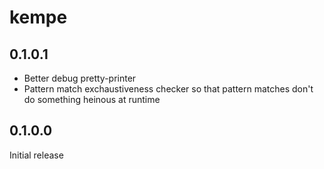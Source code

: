 # kempe

## 0.1.0.1

  * Better debug pretty-printer
  * Pattern match exchaustiveness checker so that pattern matches don't do
    something heinous at runtime

## 0.1.0.0

Initial release
